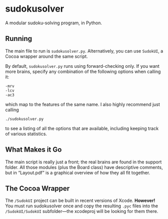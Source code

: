 sudokusolver
============

A modular sudoku-solving program, in Python.



Running
-------

The main file to run is `sudokusolver.py`. Alternatively, you can use `SudokUI`, a Cocoa wrapper around the same script.

By default, `sudokusolver.py` runs using forward-checking only. If you want more brains, specify any combination of the following options when calling it:

    -mrv
    -lcv
    -ac3

which map to the features of the same name. I also highly recommend just calling

    ./sudokusolver.py

to see a listing of all the options that are available, including keeping track of various statistics.



What Makes it Go
----------------

The main script is really just a front; the real brains are found in the support folder. All those modules (plus the Board class) have descriptive comments, but in “Layout.pdf” is a graphical overview of how they all fit together.



The Cocoa Wrapper
-----------------


The `/SudokUI` project can be built in recent versions of Xcode. **However!** You must run sudokusolver once and copy the resulting `.pyc` files into the `/SudokUI/SudokUI` subfolder—the xcodeproj will be looking for them there.
